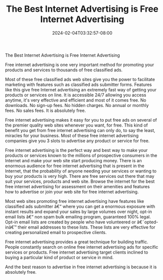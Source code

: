 ﻿---
title: "The Best Internet Advertising is Free Internet Advertising"
date: 2024-02-04T03:32:57-08:00
description: "25 articles marketing Tips for Web Success"
featured_image: "/images/25 articles marketing.jpg"
tags: ["25 articles marketing"]
---

The Best Internet Advertising is Free Internet Advertising


Free internet advertising is one very important method for promoting your products and services to thousands of free classified ads.
 
Most of these free classified ads web sites give you the power to facilitate marketing with features such as classified ads submitter forms. Features like this give free Internet advertising an extremely fast way of getting your products or services on line. It is accessible 24/7 allowing you access anytime, it's very effective and efficient and most of it comes free. No downloads. No sign-up fees. No hidden charges. No annual or monthly fees. No sales fees. It is absolutely free.

Free internet advertising makes it easy for you to put free ads on several of the premier quality web sites whenever you want, for free. This kind of benefit you get from free internet advertising can only do, to say the least, miracles for your business. Most of these free internet advertising companies give you 3 slots to advertise any product or service for free.

Free internet advertising is the perfect way and best way to make your products or services known to the millions of prospective consumers in the Internet and make your web site start producing money. There is an enormous audience for free internet advertising that is present in the Internet, that the probability of anyone needing your services or wanting to buy your products is very high. There are free services out there that may suit your services, products and web site.  Browse the internet for the best free internet advertising for assessment on their amenities and features how to advertise or join your web site for free internet advertising. 

Most web sites promoting free internet advertising have features like classified ads submitter â€“ where you can get a enormous exposure with instant results and expand your sales by large volumes over night,  opt-in email lists â€“ non spam bulk emailing program, guaranteed 100% legal. Opt-in email lists are created by people who have volunteered or â€˜opted-inâ€™ their email addresses to these lists. These lists are very effective for creating personalized email to prospective clients.

Free internet advertising provides a great technique for building traffic. People constantly search on online free internet advertising ads for specific services or products. Free internet advertising target clients inclined to buying a particular kind of product or service in mind. 

And the best reason to advertise in free internet advertising is because it is absolutely free.

